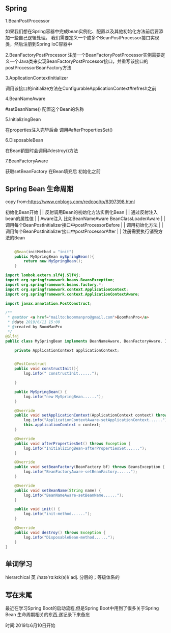 ## Spring

1.BeanPostProcessor

如果我们想在Spring容器中完成bean实例化、配置以及其他初始化方法前后要添加一些自己逻辑处理。
我们需要定义一个或多个BeanPostProcessor接口实现类，然后注册到Spring IoC容器中

2.BeanFactoryPostProcessor
注册一个BeanFactoryPostProcessor实例需要定义一个Java类来实现BeanFactoryPostProcessor接口，并重写该接口的postProcessorBeanFactory方法


3.ApplicationContextInitializer

调用该接口的initialize方法在ConfigurableApplicationContext#refresh之前

4.BeanNameAware

#setBeanName() 配置这个Bean的名称

5.InitializingBean

在properties注入完毕后会 调用#afterPropertiesSet() 

6.DisposableBean

在Bean销毁时会调用#destroy()方法

7.BeanFactoryAware

获取setBeanFactory 在Bean填充后 初始化之前


## Spring Bean 生命周期

copy from:https://www.cnblogs.com/redcool/p/6397398.html

初始化Bean开始
    |
    |
反射调用Bean的初始化方法实例化Bean
    |
    |
通过反射注入bean的属性值
    |
    |
Aware注入 比如BeanNameAware BeanClassLoaderAware
    |
    |
调用每个BeanPostInitializer接口中postProcessorBefore
    |
    |
调用初始化方法
    |
    |
调用每个BeanPostInitializer接口中postProcessorAfter
    |
    |
注册需要执行销毁方法的Bean


```java

    @Bean(initMethod = "init")
    public MySpringBean mySpringBean(){
        return new MySpringBean();
    }
```

```java
import lombok.extern.slf4j.Slf4j;
import org.springframework.beans.BeansException;
import org.springframework.beans.factory.*;
import org.springframework.context.ApplicationContext;
import org.springframework.context.ApplicationContextAware;

import javax.annotation.PostConstruct;

/**
 * @author <a href="mailto:boommanpro@gmail.com">BoomManPro</a>
 * @date 2019/6/11 15:00
 * @created by BoomManPro
 */
@Slf4j
public class MySpringBean implements BeanNameAware, BeanFactoryAware, InitializingBean, ApplicationContextAware , DisposableBean {

    private ApplicationContext applicationContext;


    @PostConstruct
    public void constructInit(){
        log.info(" constructInit......");

    }

    public MySpringBean() {
        log.info("new MySpringBean......");
    }

    @Override
    public void setApplicationContext(ApplicationContext context) throws BeansException {
        log.info("ApplicationContextAware-setApplicationContext......");
        this.applicationContext = context;
    }

    @Override
    public void afterPropertiesSet() throws Exception {
        log.info("InitializingBean-afterPropertiesSet......");
    }

    @Override
    public void setBeanFactory(BeanFactory bf) throws BeansException {
        log.info("BeanFactoryAware-setBeanFactory......");
    }

    @Override
    public void setBeanName(String name) {
        log.info("BeanNameAware-setBeanName......");
    }

    public void init() {
        log.info("init-method......");
    }

    @Override
    public void destroy() throws Exception {
        log.info("DisposableBean-method......");
    }
}
```

## 单词学习
hierarchical  英 /haɪə'rɑːkɪk(ə)l/  adj. 分层的；等级体系的

## 写在末尾

最近在学习Spring Boot的启动流程,但是Spring Boot中用到了很多关于Spring Bean 生命周期相关的东西,遂记录下来备忘

时间:2019年6月10日开始